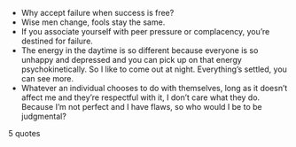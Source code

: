  - Why accept failure when success is free?
 - Wise men change, fools stay the same.
 - If you associate yourself with peer pressure or complacency, you’re destined for failure.
 - The energy in the daytime is so different because everyone is so unhappy and depressed and you can pick up on that energy psychokinetically. So I like to come out at night. Everything’s settled, you can see more.
 - Whatever an individual chooses to do with themselves, long as it doesn’t affect me and they’re respectful with it, I don’t care what they do. Because I’m not perfect and I have flaws, so who would I be to be judgmental?

5 quotes